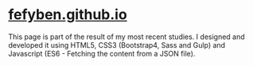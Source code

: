 # <a href="https://fefyben.github.io">fefyben.github.io</a>

This page is part of the result of my most recent studies. I designed and developed it using HTML5, CSS3 (Bootstrap4, Sass and Gulp) and Javascript (ES6 - Fetching the content from a JSON file).


